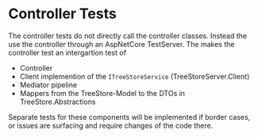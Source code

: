 # Controller Tests

The controller tests do not directly call the controller classes. 
Instead the use the controller through an AspNetCore TestServer. The makes the controller test an intergartion test of

- Controller 
- Client implemention of the ```ITreeStoreService``` (TreeStoreServer.Client)
- Mediator pipeline 
- Mappers from the TreeStore-Model to the DTOs in TreeStore.Abstractions

Separate tests for these components will be implemented if border cases, or issues are surfacing and require changes of the code there.


